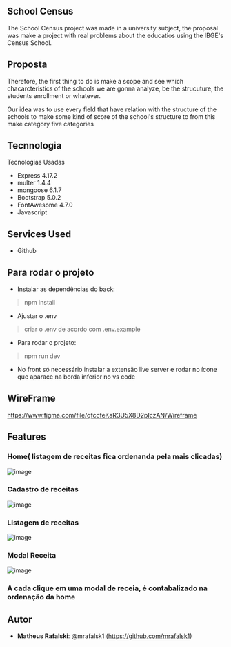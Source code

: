 
 
## School Census
 
The School Census project was made in a university subject, the proposal was make a project with real problems about the educatios using the IBGE's Census School.

## Proposta

Therefore, the first thing to do is make a scope and see which chacarcteristics of the schools we are gonna analyze, be the strucuture, the students enrollment or whatever.

Our idea was to use every field that have relation with the structure of the schools to make some kind of score of the school's structure to from this make category five categories 
 
 
## Tecnnologia 
 
Tecnologias Usadas
 
* Express 4.17.2
* multer 1.4.4
* mongoose 6.1.7
* Bootstrap 5.0.2
* FontAwesome 4.7.0
* Javascript

## Services Used
 
* Github
 
## Para rodar o projeto
 
* Instalar as dependências do back:
>    npm install
* Ajustar o .env
>    criar o .env de acordo com .env.example
* Para rodar o projeto:
>    npm run dev

* No front só necessário instalar a extensão live server e rodar no ícone que aparace na borda inferior no vs code
 
 ## WireFrame
 https://www.figma.com/file/qfccfeKaR3U5X8D2pIczAN/Wireframe
 
## Features

### Home( listagem de receitas fica ordenanda pela mais clicadas)

![image](https://user-images.githubusercontent.com/55326761/152721049-a22dc98e-610c-46b4-849f-fe5676788d2f.png)

### Cadastro de receitas

![image](https://user-images.githubusercontent.com/55326761/152720822-c8ac43fc-436c-4c06-b4bb-a409a3a8d067.png)

### Listagem de receitas

![image](https://user-images.githubusercontent.com/55326761/152720953-2054983b-1de9-4677-b009-b02d22e52f85.png)

### Modal Receita

![image](https://user-images.githubusercontent.com/55326761/152720984-7c6879e9-a437-4e7b-9016-f8d7d104a00b.png)

### A cada clique em uma modal de receia, é contabalizado na ordenação da home

## Autor
 
* **Matheus Rafalski**: @mrafalsk1 (https://github.com/mrafalsk1)
 
 
